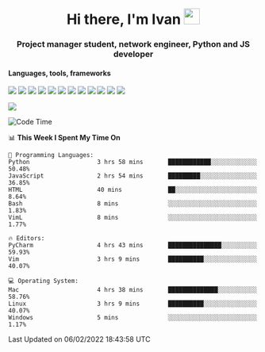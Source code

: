 <h1 align="center">Hi there, I'm Ivan <img src="https://github.com/blackcater/blackcater/blob/main/images/Hi.gif" height="32"></h1>
<h3 align="center">Project manager student, network engineer, Python and JS developer</h3>

<h4>Languages, tools, frameworks</h5>
<p float="left">
<img src="https://img.shields.io/badge/python-3670A0?style=for-the-badge&logo=python&logoColor=ffdd54">
<img src="https://img.shields.io/badge/django-%23092E20.svg?style=for-the-badge&logo=django&logoColor=white">
<img src="https://img.shields.io/badge/postgres-%23316192.svg?style=for-the-badge&logo=postgresql&logoColor=white">
<img src="https://img.shields.io/badge/pycharm-143?style=for-the-badge&logo=pycharm&logoColor=black&color=black&labelColor=green">
<img src="https://img.shields.io/badge/VIM-%2311AB00.svg?style=for-the-badge&logo=vim&logoColor=white">
<img src="https://img.shields.io/badge/Debian-D70A53?style=for-the-badge&logo=debian&logoColor=white">
<img src="https://img.shields.io/badge/Fedora-294172?style=for-the-badge&logo=fedora&logoColor=white">
<img src="https://img.shields.io/badge/mac%20os-000000?style=for-the-badge&logo=macos&logoColor=F0F0F0">
<img src="https://img.shields.io/badge/jira-%230A0FFF.svg?style=for-the-badge&logo=jira&logoColor=white">
<img src="https://img.shields.io/badge/Notion-%23000000.svg?style=for-the-badge&logo=notion&logoColor=white">
<img src="https://img.shields.io/badge/nginx-%23009639.svg?style=for-the-badge&logo=nginx&logoColor=white">
<img src="ttps://img.shields.io/badge/git-%23F05033.svg?style=for-the-badge&logo=git&logoColor=white">
 </p>
 <img src="https://www.codewars.com/users/1interceptor3/badges/large">

<!--START_SECTION:waka-->
![Code Time](http://img.shields.io/badge/Code%20Time-8%20hrs%2042%20mins-blue)

📊 **This Week I Spent My Time On** 

```text
💬 Programming Languages: 
Python                   3 hrs 58 mins       ████████████░░░░░░░░░░░░░   50.48% 
JavaScript               2 hrs 54 mins       █████████░░░░░░░░░░░░░░░░   36.85% 
HTML                     40 mins             ██░░░░░░░░░░░░░░░░░░░░░░░   8.64% 
Bash                     8 mins              ░░░░░░░░░░░░░░░░░░░░░░░░░   1.83% 
VimL                     8 mins              ░░░░░░░░░░░░░░░░░░░░░░░░░   1.77%

🔥 Editors: 
PyCharm                  4 hrs 43 mins       ███████████████░░░░░░░░░░   59.93% 
Vim                      3 hrs 9 mins        ██████████░░░░░░░░░░░░░░░   40.07%

💻 Operating System: 
Mac                      4 hrs 38 mins       ██████████████░░░░░░░░░░░   58.76% 
Linux                    3 hrs 9 mins        ██████████░░░░░░░░░░░░░░░   40.07% 
Windows                  5 mins              ░░░░░░░░░░░░░░░░░░░░░░░░░   1.17%

```


 Last Updated on 06/02/2022 18:43:58 UTC
<!--END_SECTION:waka-->
